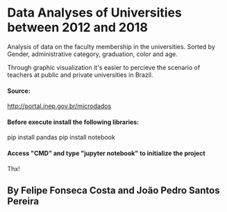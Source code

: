 # Data Analyses of Universities between 2012 and 2018
Analysis of data on the faculty membership in the universities. Sorted by Gender, administrative category, graduation, color and age.

Through graphic visualization it's easier to percieve the scenario of teachers at public and private universities in Brazil.

#### Source:

http://portal.inep.gov.br/microdados

#### Before execute install the following libraries:

pip install pandas
pip install notebook

#### Access "CMD" and type "jupyter notebook" to initialize the project

Thx!

## By Felipe Fonseca Costa and João Pedro Santos Pereira
